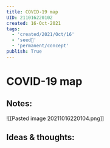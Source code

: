 ```yaml
---
title: COVID-19 map
UID: 211016220102
created: 16-Oct-2021
tags:
  - 'created/2021/Oct/16'
  - 'seed🥜'
  - 'permanent/concept'
publish: True
---
```

# COVID-19 map

## Notes:
![[Pasted image 20211016220104.png]]

## Ideas & thoughts:


